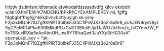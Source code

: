 hiicdv
ds;lmfsm;ldfsmsdk
efwkodafdsssssdvdfg
kjlcv 
ekxbdh
wJalrXUtnFEMI/K7MDENG/bPxRfiCYEXAMPLEKEY
ml;
fgffg
fdgbgbfffhghjjjhkkkjbvnvbcttyuyigh
sk-proj-F2p3xMQnF7lQZgftKPiRT3blbkFJ35C1lPiWJXz3o2r8aBr9_aUkJEN9qvN9yL9gDPeM014PkaKIfIBMlkdPGxGsST3BlbkFJjyTIJWOzlkfEmZx_fvCYms7W_P5cT6SuxIRXia8eAeAbnOH_nw8Y76IkaQwt3JuYXyStHG30sA"
openai.api_key = "sk-F2p3xMQnF7lQZgftKPiRT3blbkFJ35C1lPiWJXz3o2r8aBr9"
